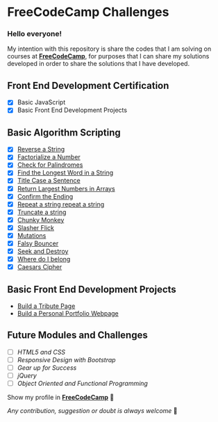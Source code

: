 # FreeCodeCamp Challenges
### Hello everyone!
My intention with this repository is share the codes that I am solving on courses at [**FreeCodeCamp**](https://www.freecodecamp.com/), for purposes that I can share my solutions developed in order to share the solutions that I have developed.


## Front End Development Certification
  * [x] Basic JavaScript
  * [x] Basic Front End Development Projects

## Basic Algorithm Scripting
* [x] [Reverse a String](https://github.com/wgoulart/FreeCodeCamp/blob/master/basic-algorithms/reverseString.js)
* [x] [Factorialize a Number](https://github.com/wgoulart/FreeCodeCamp/blob/master/basic-algorithms/factorializeNumber.js)
* [x] [Check for Palindromes](https://github.com/wgoulart/FreeCodeCamp/blob/master/basic-algorithms/checkPalindromes.js)
* [x] [Find the Longest Word in a String](https://github.com/wgoulart/FreeCodeCamp/blob/master/basic-algorithms/longestWordString.js)
* [x] [Title Case a Sentence](https://github.com/wgoulart/FreeCodeCamp/blob/master/basic-algorithms/titleCaseSentence.js)
* [x] [Return Largest Numbers in Arrays](https://github.com/wgoulart/FreeCodeCamp/blob/master/basic-algorithms/largestNumber.js)
* [x] [Confirm the Ending](https://github.com/wgoulart/FreeCodeCamp/blob/master/basic-algorithms/confirmEndingString.js)
* [x] [Repeat a string repeat a string](https://github.com/wgoulart/FreeCodeCamp/blob/master/basic-algorithms/repeatStringRepeatString.js)
* [x] [Truncate a string](https://github.com/wgoulart/FreeCodeCamp/blob/master/basic-algorithms/truncateString.js)
* [x] [Chunky Monkey](https://github.com/wgoulart/FreeCodeCamp/blob/master/basic-algorithms/chunkyMonkey.js)
* [x] [Slasher Flick](https://github.com/wgoulart/FreeCodeCamp/blob/master/basic-algorithms/slasherFlick.js)
* [x] [Mutations](https://github.com/wgoulart/FreeCodeCamp/blob/master/basic-algorithms/mutations.js)
* [x] [Falsy Bouncer ](https://github.com/wgoulart/FreeCodeCamp/blob/master/basic-algorithms/falsyBouncer.js)
* [x] [Seek and Destroy ](https://github.com/wgoulart/FreeCodeCamp/blob/master/basic-algorithms/seekAndDestroy.js)
* [x] [Where do I belong ](https://github.com/wgoulart/FreeCodeCamp/blob/master/basic-algorithms/whereDoIBelong.js)
* [x] [Caesars Cipher ](https://github.com/wgoulart/FreeCodeCamp/blob/master/basic-algorithms/caesarsCipher.js)

## Basic Front End Development Projects
  * [Build a Tribute Page](http://codepen.io/wgoulaart/full/reqdrx/)
  * [Build a Personal Portfolio Webpage](https://codepen.io/wgoulaart/full/bpmMgG/)

## Future Modules and Challenges
  * [ ] _HTML5 and CSS_
  * [ ] _Responsive Design with Bootstrap_
  * [ ] _Gear up for Success_
  * [ ] _jQuery_
  * [ ] _Object Oriented and Functional Programming_

Show my profile in [__FreeCodeCamp__](https://www.freecodecamp.com/wgoulart) :triangular_flag_on_post:

*Any contribution, suggestion or doubt is always welcome* :punch:
